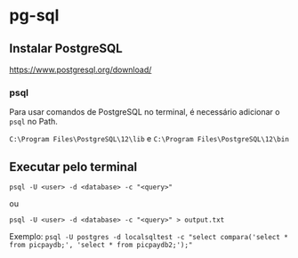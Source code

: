 # pg-sql

## Instalar PostgreSQL
https://www.postgresql.org/download/

### psql
Para usar comandos de PostgreSQL no terminal, é necessário adicionar o `psql` no Path.

`C:\Program Files\PostgreSQL\12\lib`
e
`C:\Program Files\PostgreSQL\12\bin`

## Executar pelo terminal
`psql -U <user> -d <database> -c "<query>"`

ou

`psql -U <user> -d <database> -c "<query>" > output.txt`

Exemplo:
`psql -U postgres -d localsqltest -c "select compara('select * from picpaydb;', 'select * from picpaydb2;');"`
